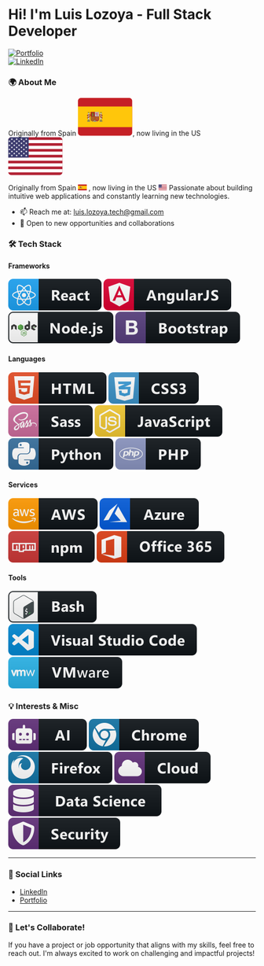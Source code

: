# Hi! I'm Luis Lozoya - Full Stack Developer

[![Portfolio](https://img.shields.io/badge/Portfolio-Visit-brightgreen?style=flat-square)](https://react-portfolio-javierlozo.vercel.app/)  
[![LinkedIn](https://img.shields.io/badge/LinkedIn-Connect-blue?style=flat-square&logo=linkedin)](https://www.linkedin.com/in/luisjlozoya/)

### 🌍 About Me

Originally from Spain ![Spain Flag](./svg/logos/spain-flag-icon.svg), now living in the US ![US Flag](./svg/logos/united-states-flag-icon.svg)  


Originally from Spain <a>
<img src="./svg/logos/spain-flag-icon.svg" alt="angular badge" style="vertical-align:top margin:6px 4px" height="12px">
</a>, now living in the US <a>
<img src="./svg/logos/united-states-flag-icon.svg" alt="angular badge" style="vertical-align:top margin:6px 4px" height="12px">
</a>
Passionate about building intuitive web applications and constantly learning new technologies.

- 📫 Reach me at: [luis.lozoya.tech@gmail.com](mailto:luis.lozoya.tech@gmail.com)
- 💼 Open to new opportunities and collaborations

### 🛠️ Tech Stack

#### Frameworks
![React](./svg/dev/frameworks/react.svg) ![Angular](./svg/dev/frameworks/angular.svg) ![Node.js](./svg/dev/frameworks/nodejs.svg) ![Bootstrap](./svg/dev/frameworks/bootstrap.svg)

#### Languages
![HTML](./svg/dev/languages/html.svg) ![CSS3](./svg/dev/languages/css3.svg) ![Sass](./svg/dev/languages/sass.svg) ![JavaScript](./svg/dev/languages/js.svg) ![Python](./svg/dev/languages/python.svg) ![PHP](./svg/dev/languages/php.svg)

#### Services
![AWS](./svg/dev/services/aws.svg) ![Azure](./svg/dev/services/azure.svg) ![npm](./svg/dev/services/npm.svg) ![Office 365](./svg/dev/services/office_365.svg)

#### Tools
![Bash](./svg/dev/tools/bash.svg) ![Visual Studio Code](./svg/dev/tools/visualstudio_code.svg) ![VMware](./svg/dev/tools/vmware.svg)

### 💡 Interests & Misc
![AI](./svg/dev/misc/ai.svg) ![Chrome Extensions](./svg/dev/misc/chrome.svg) ![Firefox](./svg/dev/misc/firefox.svg) ![Cloud Computing](./svg/dev/misc/cloud.svg) ![Data Science](./svg/dev/misc/datascience.svg) ![Cybersecurity](./svg/dev/misc/security.svg)

---

### 🔗 Social Links
- [LinkedIn](https://www.linkedin.com/in/luisjlozoya/)
- [Portfolio](https://react-portfolio-javierlozo.vercel.app/)

---

### 🚀 Let's Collaborate!
If you have a project or job opportunity that aligns with my skills, feel free to reach out. I'm always excited to work on challenging and impactful projects!
